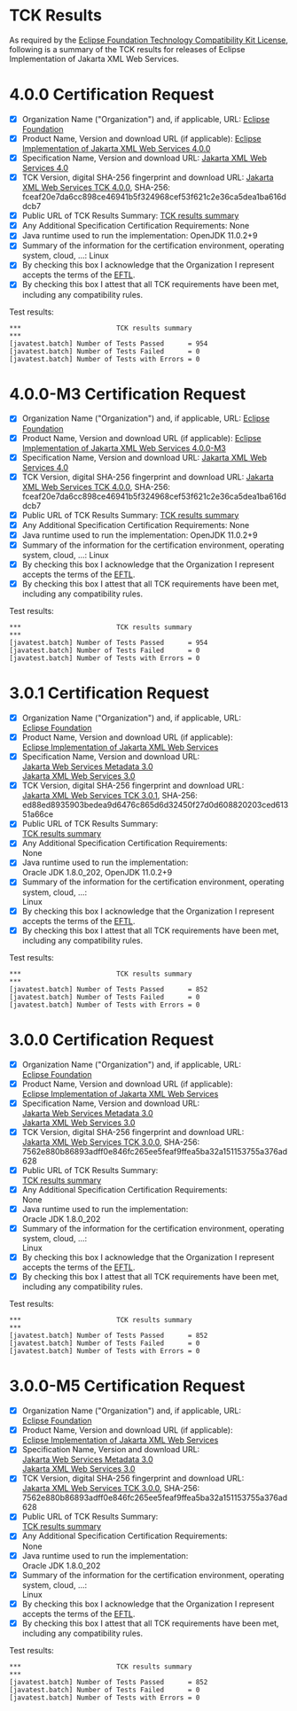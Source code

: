 TCK Results
===========

As required by the
[Eclipse Foundation Technology Compatibility Kit License](https://www.eclipse.org/legal/tck.php),
following is a summary of the TCK results for releases of Eclipse Implementation of Jakarta XML Web Services.

# 4.0.0 Certification Request

- [x] Organization Name ("Organization") and, if applicable, URL:
  [Eclipse Foundation](https://www.eclipse.org/)
- [x] Product Name, Version and download URL (if applicable):
  [Eclipse Implementation of Jakarta XML Web Services 4.0.0](https://eclipse-ee4j.github.io/metro-jax-ws/)
- [x] Specification Name, Version and download URL:
   [Jakarta XML Web Services 4.0](https://jakarta.ee/specifications/xml-web-services/4.0/)
- [x] TCK Version, digital SHA-256 fingerprint and download URL:
  [Jakarta XML Web Services TCK 4.0.0](https://download.eclipse.org/jakartaee/xml-web-services/4.0/jakarta-xml-ws-tck-4.0.0.zip), SHA-256: fceaf20e7da6cc898ce46941b5f324968cef53f621c2e36ca5dea1ba616ddcb7
- [x] Public URL of TCK Results Summary:
  [TCK results summary](https://eclipse-ee4j.github.io/metro-jax-ws/TCK-Results.html)
- [x] Any Additional Specification Certification Requirements:
  None
- [x] Java runtime used to run the implementation:
  OpenJDK 11.0.2+9
- [x] Summary of the information for the certification environment, operating system, cloud, ...:
  Linux
- [x] By checking this box I acknowledge that the Organization I represent accepts the terms of the [EFTL](https://www.eclipse.org/legal/tck.php).
- [x] By checking this box I attest that all TCK requirements have been met, including any compatibility rules.

Test results:

```
***                        TCK results summary                                  ***
[javatest.batch] Number of Tests Passed      = 954
[javatest.batch] Number of Tests Failed      = 0
[javatest.batch] Number of Tests with Errors = 0
```

# 4.0.0-M3 Certification Request

- [x] Organization Name ("Organization") and, if applicable, URL:
  [Eclipse Foundation](https://www.eclipse.org/)
- [x] Product Name, Version and download URL (if applicable):
  [Eclipse Implementation of Jakarta XML Web Services 4.0.0-M3](https://github.com/eclipse-ee4j/metro-jax-ws/releases/tag/4.0.0-M3)
- [x] Specification Name, Version and download URL:
   [Jakarta XML Web Services 4.0](https://jakarta.ee/specifications/xml-web-services/4.0/)
- [x] TCK Version, digital SHA-256 fingerprint and download URL:
  [Jakarta XML Web Services TCK 4.0.0](https://download.eclipse.org/jakartaee/xml-web-services/4.0/jakarta-xml-ws-tck-4.0.0.zip), SHA-256: fceaf20e7da6cc898ce46941b5f324968cef53f621c2e36ca5dea1ba616ddcb7
- [x] Public URL of TCK Results Summary:
  [TCK results summary](https://eclipse-ee4j.github.io/metro-jax-ws/TCK-Results.html)
- [x] Any Additional Specification Certification Requirements:
  None
- [x] Java runtime used to run the implementation:
  OpenJDK 11.0.2+9
- [x] Summary of the information for the certification environment, operating system, cloud, ...:
  Linux
- [x] By checking this box I acknowledge that the Organization I represent accepts the terms of the [EFTL](https://www.eclipse.org/legal/tck.php).
- [x] By checking this box I attest that all TCK requirements have been met, including any compatibility rules.

Test results:

```
***                        TCK results summary                                  ***
[javatest.batch] Number of Tests Passed      = 954
[javatest.batch] Number of Tests Failed      = 0
[javatest.batch] Number of Tests with Errors = 0
```

# 3.0.1 Certification Request

- [x] Organization Name ("Organization") and, if applicable, URL:<br/>
  [Eclipse Foundation](https://www.eclipse.org/)
- [x] Product Name, Version and download URL (if applicable):<br/>
  [Eclipse Implementation of Jakarta XML Web Services](index.html)
- [x] Specification Name, Version and download URL:<br/>
   [Jakarta Web Services Metadata 3.0](https://jakarta.ee/specifications/web-services-metadata/3.0/)<br/>
   [Jakarta XML Web Services 3.0](https://jakarta.ee/specifications/xml-web-services/3.0/)
- [x] TCK Version, digital SHA-256 fingerprint and download URL:<br/>
  [Jakarta XML Web Services TCK 3.0.1](https://download.eclipse.org/jakartaee/xml-web-services/3.0/jakarta-xml-ws-tck-3.0.1.zip), SHA-256: ed88ed8935903bedea9d6476c865d6d32450f27d0d608820203ced61351a66ce
- [x] Public URL of TCK Results Summary:<br/>
  [TCK results summary](TCK-Results.html)
- [x] Any Additional Specification Certification Requirements:<br/>
  None
- [x] Java runtime used to run the implementation:<br/>
  Oracle JDK 1.8.0_202, OpenJDK 11.0.2+9
- [x] Summary of the information for the certification environment, operating system, cloud, ...:<br/>
  Linux
- [x] By checking this box I acknowledge that the Organization I represent accepts the terms of the [EFTL](https://www.eclipse.org/legal/tck.php).
- [x] By checking this box I attest that all TCK requirements have been met, including any compatibility rules.

Test results:

```
***                        TCK results summary                                  ***
[javatest.batch] Number of Tests Passed      = 852
[javatest.batch] Number of Tests Failed      = 0
[javatest.batch] Number of Tests with Errors = 0
```

# 3.0.0 Certification Request

- [x] Organization Name ("Organization") and, if applicable, URL:<br/>
  [Eclipse Foundation](https://www.eclipse.org/)
- [x] Product Name, Version and download URL (if applicable):<br/>
  [Eclipse Implementation of Jakarta XML Web Services](index.html)
- [x] Specification Name, Version and download URL:<br/>
   [Jakarta Web Services Metadata 3.0](https://jakarta.ee/specifications/web-services-metadata/3.0/)<br/>
   [Jakarta XML Web Services 3.0](https://jakarta.ee/specifications/xml-web-services/3.0/)
- [x] TCK Version, digital SHA-256 fingerprint and download URL:<br/>
  [Jakarta XML Web Services TCK 3.0.0](https://download.eclipse.org/jakartaee/xml-web-services/3.0/jakarta-xml-ws-tck-3.0.0.zip), SHA-256: 7562e880b86893adff0e846fc265ee5feaf9ffea5ba32a151153755a376ad628
- [x] Public URL of TCK Results Summary:<br/>
  [TCK results summary](TCK-Results.html)
- [x] Any Additional Specification Certification Requirements:<br/>
  None
- [x] Java runtime used to run the implementation:<br/>
  Oracle JDK 1.8.0_202
- [x] Summary of the information for the certification environment, operating system, cloud, ...:<br/>
  Linux
- [x] By checking this box I acknowledge that the Organization I represent accepts the terms of the [EFTL](https://www.eclipse.org/legal/tck.php).
- [x] By checking this box I attest that all TCK requirements have been met, including any compatibility rules.

Test results:

```
***                        TCK results summary                                  ***
[javatest.batch] Number of Tests Passed      = 852
[javatest.batch] Number of Tests Failed      = 0
[javatest.batch] Number of Tests with Errors = 0
```

# 3.0.0-M5 Certification Request

- [x] Organization Name ("Organization") and, if applicable, URL:<br/>
  [Eclipse Foundation](https://www.eclipse.org/)
- [x] Product Name, Version and download URL (if applicable):<br/>
  [Eclipse Implementation of Jakarta XML Web Services](index.html)
- [x] Specification Name, Version and download URL:<br/>
   [Jakarta Web Services Metadata 3.0](https://jakarta.ee/specifications/web-services-metadata/3.0/)<br/>
   [Jakarta XML Web Services 3.0](https://jakarta.ee/specifications/xml-web-services/3.0/)
- [x] TCK Version, digital SHA-256 fingerprint and download URL:<br/>
  [Jakarta XML Web Services TCK 3.0.0](https://download.eclipse.org/jakartaee/xml-web-services/3.0/jakarta-xml-ws-tck-3.0.0.zip), SHA-256: 7562e880b86893adff0e846fc265ee5feaf9ffea5ba32a151153755a376ad628
- [x] Public URL of TCK Results Summary:<br/>
  [TCK results summary](TCK-Results.html)
- [x] Any Additional Specification Certification Requirements:<br/>
  None
- [x] Java runtime used to run the implementation:<br/>
  Oracle JDK 1.8.0_202
- [x] Summary of the information for the certification environment, operating system, cloud, ...:<br/>
  Linux
- [x] By checking this box I acknowledge that the Organization I represent accepts the terms of the [EFTL](https://www.eclipse.org/legal/tck.php).
- [x] By checking this box I attest that all TCK requirements have been met, including any compatibility rules.

Test results:

```
***                        TCK results summary                                  ***
[javatest.batch] Number of Tests Passed      = 852
[javatest.batch] Number of Tests Failed      = 0
[javatest.batch] Number of Tests with Errors = 0
```
